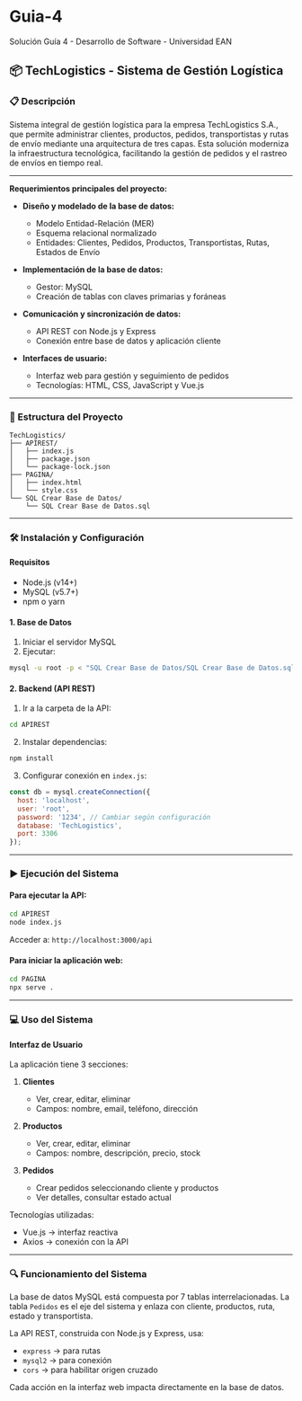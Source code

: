 # Guia-4
 Solución Guía 4 - Desarrollo de Software - Universidad EAN

## 📦 TechLogistics - Sistema de Gestión Logística

### 📋 Descripción

Sistema integral de gestión logística para la empresa TechLogistics S.A., que permite administrar clientes, productos, pedidos, transportistas y rutas de envío mediante una arquitectura de tres capas. Esta solución moderniza la infraestructura tecnológica, facilitando la gestión de pedidos y el rastreo de envíos en tiempo real.

---

**Requerimientos principales del proyecto:**

- **Diseño y modelado de la base de datos:**
  - Modelo Entidad-Relación (MER)
  - Esquema relacional normalizado
  - Entidades: Clientes, Pedidos, Productos, Transportistas, Rutas, Estados de Envío

- **Implementación de la base de datos:**
  - Gestor: MySQL
  - Creación de tablas con claves primarias y foráneas

- **Comunicación y sincronización de datos:**
  - API REST con Node.js y Express
  - Conexión entre base de datos y aplicación cliente

- **Interfaces de usuario:**
  - Interfaz web para gestión y seguimiento de pedidos
  - Tecnologías: HTML, CSS, JavaScript y Vue.js

---


### 📁 Estructura del Proyecto

```
TechLogistics/
├── APIREST/
│   ├── index.js
│   ├── package.json
│   └── package-lock.json
├── PAGINA/
│   ├── index.html
│   └── style.css
└── SQL Crear Base de Datos/
    └── SQL Crear Base de Datos.sql
```

---

### 🛠️ Instalación y Configuración

#### Requisitos

- Node.js (v14+)
- MySQL (v5.7+)
- npm o yarn

#### 1. Base de Datos

1. Iniciar el servidor MySQL
2. Ejecutar:
```bash
mysql -u root -p < "SQL Crear Base de Datos/SQL Crear Base de Datos.sql"
```

#### 2. Backend (API REST)

1. Ir a la carpeta de la API:
```bash
cd APIREST
```

2. Instalar dependencias:
```bash
npm install
```

3. Configurar conexión en `index.js`:
```javascript
const db = mysql.createConnection({
  host: 'localhost',
  user: 'root',
  password: '1234', // Cambiar según configuración
  database: 'TechLogistics',
  port: 3306
});
```

---

### ▶️ Ejecución del Sistema

#### Para ejecutar la API:

```bash
cd APIREST
node index.js
```
Acceder a: `http://localhost:3000/api`

#### Para iniciar la aplicación web:

```bash
cd PAGINA
npx serve .
```

---

### 💻 Uso del Sistema

#### Interfaz de Usuario

La aplicación tiene 3 secciones:

1. **Clientes**
   - Ver, crear, editar, eliminar
   - Campos: nombre, email, teléfono, dirección

2. **Productos**
   - Ver, crear, editar, eliminar
   - Campos: nombre, descripción, precio, stock

3. **Pedidos**
   - Crear pedidos seleccionando cliente y productos
   - Ver detalles, consultar estado actual

Tecnologías utilizadas:

- Vue.js → interfaz reactiva
- Axios → conexión con la API

---

### 🔍 Funcionamiento del Sistema

La base de datos MySQL está compuesta por 7 tablas interrelacionadas. La tabla `Pedidos` es el eje del sistema y enlaza con cliente, productos, ruta, estado y transportista.

La API REST, construida con Node.js y Express, usa:

- `express` → para rutas
- `mysql2` → para conexión
- `cors` → para habilitar origen cruzado

Cada acción en la interfaz web impacta directamente en la base de datos.

